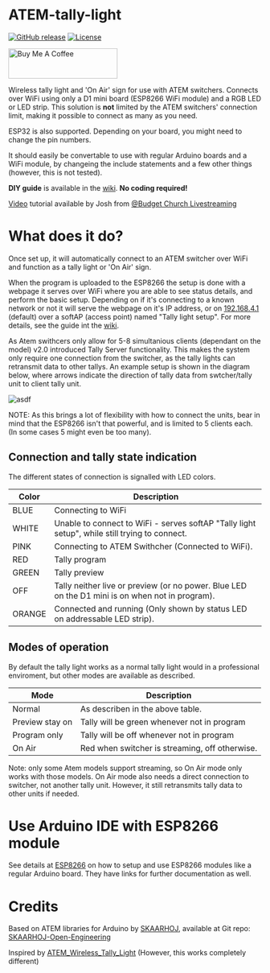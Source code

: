 # ATEM-tally-light

[![GitHub release](https://img.shields.io/github/v/release/AronHetLam/ATEM_tally_light_with_ESP8266)](https://github.com/AronHetLam/ATEM_tally_light_with_ESP8266/releases/latest)
[![License](https://img.shields.io/github/license/AronHetLam/ATEM_tally_light_with_ESP8266)](LICENSE)

<a href="https://www.buymeacoffee.com/aronhetlam" target="_blank"><img src="https://cdn.buymeacoffee.com/buttons/v2/default-yellow.png" alt="Buy Me A Coffee" style="height: 60px !important;width: 217px !important;" ></a>

Wireless tally light and 'On Air' sign for use with ATEM switchers. Connects over WiFi using only a D1 mini board (ESP8266 WiFi module) and a RGB LED or LED strip. This solution is __not__ limited by the ATEM switchers' connection limit, making it possible to connect as many as you need.

ESP32 is also supported. Depending on your board, you might need to change the pin numbers.

It should easily be convertable to use with regular Arduino boards and a WiFi module, by changeing the include statements and a few other things (however, this is not tested).

__DIY guide__ is available in the [wiki](https://github.com/AronHetLam/ATEM_tally_light_with_ESP8266/wiki/DIY-guide). __No coding required!__

[Video](https://www.youtube.com/watch?v=238HlUx3dgI) tutorial available by Josh from [@Budget Church Livestreaming](https://www.youtube.com/@budget-church-livestreaming)

# What does it do?
Once set up, it will automatically connect to an ATEM switcher over WiFi and function as a tally light or 'On Air' sign.

When the program is uploaded to the ESP8266 the setup is done with a webpage it serves over WiFi where you are able to see status details, and perform the basic setup. Depending on if it's connecting to a known network or not it will serve the webpage on it's IP address, or on [192.168.4.1](HTTP://192.168.4.1) (default) over a softAP (access point) named "Tally light setup". For more details, see the guide int the [wiki](https://github.com/AronHetLam/ATEM_tally_light_with_ESP8266/wiki/DIY-guide).

As Atem swithcers only allow for 5-8 simultanious clients (dependant on the model) v2.0 introduced Tally Server functionality. This makes the system only require one connection from the switcher, as the tally lights can retransmit data to other tallys. An example setup is shown in the diagram below, where arrows indicate the direction of tally data from swtcher/tally unit to client tally unit.

![asdf](./Wiki/DIY_guide/img/Example_setup.jpg)

NOTE: As this brings a lot of flexibility with how to connect the units, bear in mind that the ESP8266 isn't that powerful, and is limited to 5 clients each. (In some cases 5 might even be too many).

## Connection and tally state indication
The different states of connection is signalled with LED colors.

Color | Description
------|--------
BLUE | Connecting to WiFi
WHITE | Unable to connect to WiFi - serves softAP "Tally light setup", while still trying to connect.
PINK | Connecting to ATEM Swithcher (Connected to WiFi).
RED | Tally program
GREEN | Tally preview
OFF | Tally neither live or preview (or no power. Blue LED on the D1 mini is on when not in program).
ORANGE | Connected and running (Only shown by status LED on addressable LED strip).

## Modes of operation
By default the tally light works as a normal tally light would in a professional enviroment, but other modes are available as described.

Mode | Description
-----|------------
Normal | As describen in the above table.
Preview stay on | Tally will be green whenever not in program
Program only | Tally will be off whenever not in program
On Air | Red when switcher is streaming, off otherwise.

Note: only some Atem models support streaming, so On Air mode only works with those models. On Air mode also needs a direct connection to switcher, not another tally unit. However, it still retransmits tally data to other units if needed.

# Use Arduino IDE with ESP8266 module
See details at [ESP8266](https://github.com/esp8266/Arduino) on how to setup and use ESP8266 modules like a regular Arduino board.
They have links for further documentation as well.

# Credits
Based on ATEM libraries for Arduino by [SKAARHOJ](https://www.skaarhoj.com/), available at Git repo: [SKAARHOJ-Open-Engineering](https://github.com/kasperskaarhoj/SKAARHOJ-Open-Engineering)

Inspired by [ATEM_Wireless_Tally_Light](https://github.com/kalinchuk/ATEM_Wireless_Tally_Light) (However, this works completely different)
